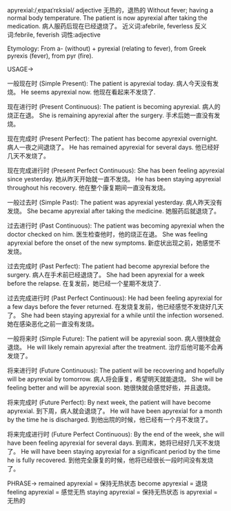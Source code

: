 apyrexial:/ˌeɪpaɪˈrɛksiəl/
adjective
无热的，退热的
Without fever; having a normal body temperature.
The patient is now apyrexial after taking the medication. 病人服药后现在已经退烧了。
近义词:afebrile, feverless
反义词:febrile, feverish
词性:adjective

Etymology:
From a- (without) + pyrexial (relating to fever), from Greek pyrexis (fever), from pyr (fire).

USAGE->

一般现在时 (Simple Present):
The patient is apyrexial today.  病人今天没有发烧。
He seems apyrexial now. 他现在看起来不发烧了.


现在进行时 (Present Continuous):
The patient is becoming apyrexial. 病人的烧正在退。
She is remaining apyrexial after the surgery. 手术后她一直没有发烧。


现在完成时 (Present Perfect):
The patient has become apyrexial overnight. 病人一夜之间退烧了。
He has remained apyrexial for several days.  他已经好几天不发烧了。


现在完成进行时 (Present Perfect Continuous):
She has been feeling apyrexial since yesterday. 她从昨天开始就一直不发烧。
He has been staying apyrexial throughout his recovery.  他在整个康复期间一直没有发烧。


一般过去时 (Simple Past):
The patient was apyrexial yesterday. 病人昨天没有发烧。
She became apyrexial after taking the medicine. 她服药后就退烧了。


过去进行时 (Past Continuous):
The patient was becoming apyrexial when the doctor checked on him. 医生检查他时，他的烧正在退。
She was feeling apyrexial before the onset of the new symptoms. 新症状出现之前，她感觉不发烧。


过去完成时 (Past Perfect):
The patient had become apyrexial before the surgery. 病人在手术前已经退烧了。
She had been apyrexial for a week before the relapse.  在复发前，她已经一个星期不发烧了.


过去完成进行时 (Past Perfect Continuous):
He had been feeling apyrexial for a few days before the fever returned. 在发烧复发前，他已经感觉不发烧好几天了。
She had been staying apyrexial for a while until the infection worsened.  她在感染恶化之前一直没有发烧。


一般将来时 (Simple Future):
The patient will be apyrexial soon. 病人很快就会退烧。
He will likely remain apyrexial after the treatment. 治疗后他可能不会再发烧了。


将来进行时 (Future Continuous):
The patient will be recovering and hopefully will be apyrexial by tomorrow. 病人将会康复，希望明天就能退烧。
She will be feeling better and will be apyrexial soon. 她很快就会感觉好些，并且退烧。



将来完成时 (Future Perfect):
By next week, the patient will have become apyrexial. 到下周，病人就会退烧了。
He will have been apyrexial for a month by the time he is discharged. 到他出院的时候，他已经有一个月不发烧了。


将来完成进行时 (Future Perfect Continuous):
By the end of the week, she will have been feeling apyrexial for several days. 到周末，她将已经好几天不发烧了。
He will have been staying apyrexial for a significant period by the time he is fully recovered.  到他完全康复的时候，他将已经很长一段时间没有发烧了。


PHRASE->
remained apyrexial = 保持无热状态
become apyrexial =  退烧
feeling apyrexial =  感觉无热
staying apyrexial =  保持无热状态
is apyrexial =  无热的



